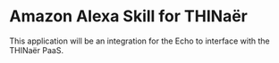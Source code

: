 # Amazon Alexa Skill for THINaër

This application will be an integration for the Echo to interface with the
THINaër PaaS.
